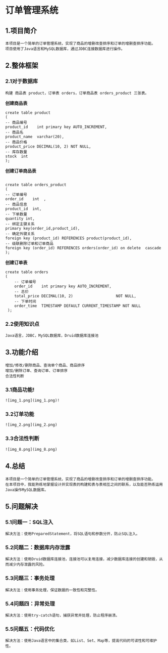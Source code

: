 # 订单管理系统
## 1.项目简介
    本项目是一个简单的订单管理系统，实现了商品的增删改查排序和订单的增删查排序功能。
    项目使用了Java语言和MySQL数据库，通过JDBC连接数据库进行操作。
## 2.整体框架
### 2.1对于数据库
    构建 商品表 product，订单表 orders，订单商品表 orders_product 三张表。
**创建商品表**
```
create table product
(
-- 商品编号
product_id    int primary key AUTO_INCREMENT,
-- 商品名
product_name  varchar(20),
-- 商品价格
product_price DECIMAL(10, 2) NOT NULL,
-- 库存数量
stock  int
);
```
**创建订单商品表**
```

create table orders_product
(
-- 订单编号
order_id    int  ,
-- 商品信息
product_id  int,
-- 下单数量
quantity int,
-- 绑定主键关系
primary key(order_id,product_id),
-- 确定外键关系
foreign key (product_id) REFERENCES product(product_id),
-- 级联删除订单和订单商品
foreign key (order_id) REFERENCES orders(order_id) on delete  cascade
);
```
**创建订单表**
```
create table orders
(
    -- 订单编号
    order_id    int primary key AUTO_INCREMENT,
    -- 总价
    total_price DECIMAL(10, 2)                   NOT NULL,
    -- 下单时间
    order_time  TIMESTAMP DEFAULT CURRENT_TIMESTAMP NOT NULL
 );
```
### 2.2使用知识点
    Java语言，JDBC，MySQL数据库，Druid数据库连接池
## 3.功能介绍
    增加/修改/删除商品、查询单个商品、商品排序
    增加/删除订单、查询订单、订单排序
    合法性判断
### 3.1商品功能!
    ![img_1.png](img_1.png)!
### 3.2订单功能
    ![img_2.png](img_2.png)
### 3.3合法性判断
    ![img_8.png](img_8.png)
## 4.总结
    本项目是一个简单的订单管理系统，实现了商品的增删改查排序和订单的增删查排序功能。
    在本项目中，我能熟练地掌握设计并实现表的构建和表与表相互之间的联系，以及能否熟练运用Java操作MySQL数据库。
## 5.问题解决
### 5.1问题一：SQL注入
    解决方法：使用PreparedStatement，将SQL语句和参数分开，防止SQL注入。
### 5.2问题二：数据库内存泄露
    解决方法：使用Druid数据库连接池，连接池可以复用连接，减少数据库连接的创建和销毁，从而减少内存泄露的风险。
### 5.3问题三：事务处理
    解决方法：使用事务处理，保证数据的一致性和完整性。
### 5.4问题四：异常处理
    解决方法：使用try-catch语句，捕获异常并处理，防止程序崩溃。
### 5.5问题五：代码优化
    解决方法：使用Java语言中的集合类，如List、Set、Map等，提高代码的可读性和可维护性。
    

